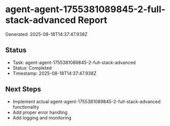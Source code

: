 # agent-agent-1755381089845-2-full-stack-advanced Report

Generated: 2025-08-18T14:37:47.938Z

## Status
- Task: agent-agent-1755381089845-2-full-stack-advanced
- Status: Completed
- Timestamp: 2025-08-18T14:37:47.938Z

## Next Steps
- Implement actual agent-agent-1755381089845-2-full-stack-advanced functionality
- Add proper error handling
- Add logging and monitoring
